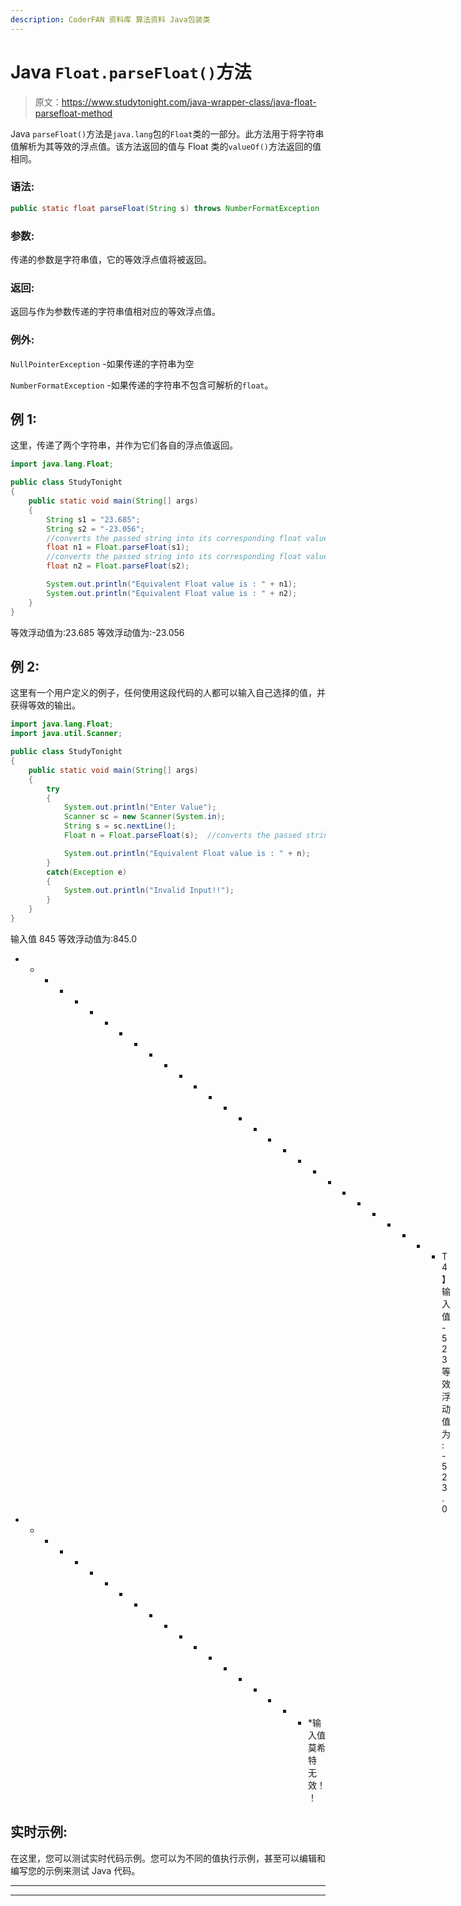 ```yaml
---
description: CoderFAN 资料库 算法资料 Java包装类
---
```


# Java `Float.parseFloat()`方法

> 原文：<https://www.studytonight.com/java-wrapper-class/java-float-parsefloat-method>

Java `parseFloat()`方法是`java.lang`包的`Float`类的一部分。此方法用于将字符串值解析为其等效的浮点值。该方法返回的值与 Float 类的`valueOf()`方法返回的值相同。

### 语法:

```java
public static float parseFloat(String s) throws NumberFormatException 
```

### 参数:

传递的参数是字符串值，它的等效浮点值将被返回。

### 返回:

返回与作为参数传递的字符串值相对应的等效浮点值。

### 例外:

`NullPointerException` -如果传递的字符串为空

`NumberFormatException` -如果传递的字符串不包含可解析的`float`。

## 例 1:

这里，传递了两个字符串，并作为它们各自的浮点值返回。

```java
import java.lang.Float;

public class StudyTonight 
{  
    public static void main(String[] args) 
    {   
        String s1 = "23.685"; 
        String s2 = "-23.056";
        //converts the passed string into its corresponding float value
        float n1 = Float.parseFloat(s1);  
        //converts the passed string into its corresponding float value
        float n2 = Float.parseFloat(s2);  

        System.out.println("Equivalent Float value is : " + n1);
        System.out.println("Equivalent Float value is : " + n2);        
    }  
} 
```

等效浮动值为:23.685
等效浮动值为:-23.056

## 例 2:

这里有一个用户定义的例子，任何使用这段代码的人都可以输入自己选择的值，并获得等效的输出。

```java
import java.lang.Float;
import java.util.Scanner;

public class StudyTonight 
{  
    public static void main(String[] args) 
    {  
        try
        {
            System.out.println("Enter Value");
            Scanner sc = new Scanner(System.in);
            String s = sc.nextLine();
            Float n = Float.parseFloat(s);  //converts the passed string as float value

            System.out.println("Equivalent Float value is : " + n);
        }
        catch(Exception e)
        {
            System.out.println("Invalid Input!!");
        }
    }  
} 
```

输入值
845
等效浮动值为:845.0
* * * * * * * * * * * * * * * * * * * * * * * * * * * * * T4】输入值
-523
等效浮动值为:-523.0
* * * * * * * * * * * * * * * * * * * * *输入值
莫希特
无效！！

## 实时示例:

在这里，您可以测试实时代码示例。您可以为不同的值执行示例，甚至可以编辑和编写您的示例来测试 Java 代码。

* * *

* * *